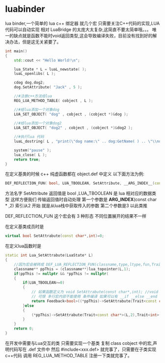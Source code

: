# luabinder
lua binder,一个简单的 lua c++ 绑定器 就几个宏
只需要关注C++代码的实现,LUA代码可以自动实现
相对 LuaBridge 的太庞大太复杂,这简直不要太简单哦。。。
唯一的缺点就是函数不能时void返回类型,这会导致编译失败，目前没有找到好的解决办法，但是这无关紧要了。
```c++
int main()
{
    std::cout << "Hello World!\n";

    lua_State * L = luaL_newstate( );
    luaL_openlibs( L );

    cdog dog,dog2;
    dog.SetAttribute( "Jack" , 5 );

    //#注册c++方法给lua
    REG_LUA_METHOD_TABLE( cobject , L );

    //#给lua添加一个对象dog
    LUA_SET_OBJECT( "dog" , cobject , (cobject *)&dog );
    
    //#给lua添加一个对象dog2
    LUA_SET_OBJECT( "dog2" , cobject , (cobject *)&dog2 );

    //#执行lua 代码
    luaL_dostring( L , "print(\"dog name:\" .. dog:GetName( ) .. \"\\ndog age:\" .. dog:GetAttribute( 1 ) ..\"\\n\" ) dog2:SetAttribute(\"Angle\",3) print(\"dog2 name:\" .. dog2:GetName( ) .. \"\\ndog2 age:\" .. dog2:GetAttribute( 1 ) ..\"\\n\" )" );

    system("pause" );
    lua_close( L );
    return true;
}
```

在定义基类的时候 c++ 纯虚函数都在 object.def 中定义
以下面方法为例:
```c++
DEF_REFLECTION_FUN( bool, LUA_TBOOLEAN, SetAttribute, __ARG_INDEX__(const char * ,2), __ARG_INDEX__(int ,3) )
```
方法名字 SetAttribute 返回值是 bool ,LUA_TBOOLEAN 是 lua 相对应的数据类型 这样方便我们 传输返回值时自动处理
第一个参数是 __ARG_INDEX__(const char * ,2) 索引从2 开始 就是从lua栈中获取传入的参数 第二个参数是3 以此类推

DEF_REFLECTION_FUN 这个宏会有 3 种形态 不同位置展开的结果不一样

在定义基类成员时是 
```c++
virtual bool SetAttrabute(const char*,int)=0;
```
在定义lua函数时是
```c++
static int Lua_SetAttrabute(LuaState* L)
{
    //因为宏会被转成 DEF_LUA_REFLECTION_FUN(classname,type,ltype,fun,Trait<const char*>(L,2),Trait<int>(L,3))
    classname** ppThis = (classname**)lua_topointer(L,1);
    if(ppThis != nullptr && *ppThis != nullptr(
    {
        if(LUA_TBOOLEAN>=0)
        {
            // 如果函数定义为 void SetAttrabute(const char*,int); //void 返回值不能作为参数 所以导致编译错误，但无关紧要,你可以返回bool值。
            // 可恨 多行宏内部不能使用 条件编译 如果可以有 __if __else __end 该多方便的呢。。。
            return Feedback<bool>((*ppThis)->SetAttrabute(Trait<const char*>(L,2),Trait<int>(L,3)));//Trait 会通过读取lua栈中的数据无关类型
        }else
        {
            (*ppThis)->SetAttrabute(Trait<const char*>(L,2),Trait<int>(L,3));
        }
    }
    return 0;
}
```
在开发中需要与Lua交互的类 只需要实现一个基类 复制 class cobject 中的宏,声明代码写在 .def 文件中 然后 #include<xxx.def> 就完事了，只需要在子类实现c++代码 调用 REG_LUA_METHOD_TABLE 注册一下类就完事了。

